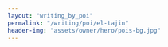 ```yaml
---
layout: "writing_by_poi"
permalink: "/writing/poi/el-tajin"
header-img: "assets/owner/hero/pois-bg.jpg"
---
```

